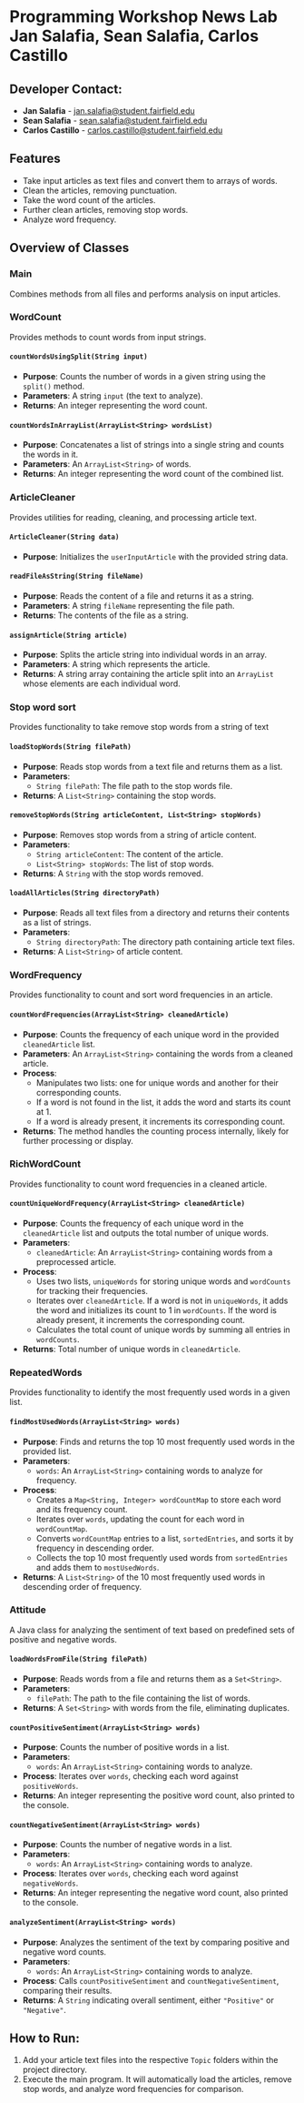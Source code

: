 # Programming Workshop News Lab Jan Salafia, Sean Salafia, Carlos Castillo

## Developer Contact:
- **Jan Salafia** - jan.salafia@student.fairfield.edu
- **Sean Salafia** - sean.salafia@student.fairfield.edu
- **Carlos Castillo** - carlos.castillo@student.fairfield.edu

## Features
- Take input articles as text files and convert them to arrays of words.
- Clean the articles, removing punctuation.
- Take the word count of the articles.
- Further clean articles, removing stop words.
- Analyze word frequency.

## Overview of Classes

### Main
Combines methods from all files and performs analysis on input articles.

### WordCount
Provides methods to count words from input strings.

#### `countWordsUsingSplit(String input)`
- **Purpose**: Counts the number of words in a given string using the `split()` method.
- **Parameters**: A string `input` (the text to analyze).
- **Returns**: An integer representing the word count.

#### `countWordsInArrayList(ArrayList<String> wordsList)`
- **Purpose**: Concatenates a list of strings into a single string and counts the words in it.
- **Parameters**: An `ArrayList<String>` of words.
- **Returns**: An integer representing the word count of the combined list.

### ArticleCleaner
Provides utilities for reading, cleaning, and processing article text.

#### `ArticleCleaner(String data)`
- **Purpose**: Initializes the `userInputArticle` with the provided string data.

#### `readFileAsString(String fileName)`
- **Purpose**: Reads the content of a file and returns it as a string.
- **Parameters**: A string `fileName` representing the file path.
- **Returns**: The contents of the file as a string.

#### `assignArticle(String article)`
- **Purpose**: Splits the article string into individual words in an array.
- **Parameters**: A string which represents the article.
- **Returns**: A string array containing the article split into an `ArrayList` whose elements are each individual word.

### Stop word sort

Provides functionality to take remove stop words from a string of text

#### `loadStopWords(String filePath)`
- **Purpose**: Reads stop words from a text file and returns them as a list.
- **Parameters**: 
  - `String filePath`: The file path to the stop words file.
- **Returns**: A `List<String>` containing the stop words.

#### `removeStopWords(String articleContent, List<String> stopWords)`
- **Purpose**: Removes stop words from a string of article content.
- **Parameters**: 
  - `String articleContent`: The content of the article.
  - `List<String> stopWords`: The list of stop words.
- **Returns**: A `String` with the stop words removed.

#### `loadAllArticles(String directoryPath)`
- **Purpose**: Reads all text files from a directory and returns their contents as a list of strings.
- **Parameters**: 
  - `String directoryPath`: The directory path containing article text files.
- **Returns**: A `List<String>` of article content.

### WordFrequency
Provides functionality to count and sort word frequencies in an article.

#### `countWordFrequencies(ArrayList<String> cleanedArticle)`
- **Purpose**: Counts the frequency of each unique word in the provided `cleanedArticle` list.
- **Parameters**: An `ArrayList<String>` containing the words from a cleaned article.
- **Process**:
  - Manipulates two lists: one for unique words and another for their corresponding counts.
  - If a word is not found in the list, it adds the word and starts its count at 1.
  - If a word is already present, it increments its corresponding count.
- **Returns**: The method handles the counting process internally, likely for further processing or display.

### RichWordCount
Provides functionality to count word frequencies in a cleaned article.

#### `countUniqueWordFrequency(ArrayList<String> cleanedArticle)`
- **Purpose**: Counts the frequency of each unique word in the `cleanedArticle` list and outputs the total number of unique words.
- **Parameters**: 
  - `cleanedArticle`: An `ArrayList<String>` containing words from a preprocessed article.
- **Process**:
  - Uses two lists, `uniqueWords` for storing unique words and `wordCounts` for tracking their frequencies.
  - Iterates over `cleanedArticle`. If a word is not in `uniqueWords`, it adds the word and initializes its count to 1 in `wordCounts`. If the word is already present, it increments the corresponding count.
  - Calculates the total count of unique words by summing all entries in `wordCounts`.
- **Returns**: Total number of unique words in `cleanedArticle`. 

### RepeatedWords
Provides functionality to identify the most frequently used words in a given list.

#### `findMostUsedWords(ArrayList<String> words)`
- **Purpose**: Finds and returns the top 10 most frequently used words in the provided list.
- **Parameters**: 
  - `words`: An `ArrayList<String>` containing words to analyze for frequency.
- **Process**:
  - Creates a `Map<String, Integer> wordCountMap` to store each word and its frequency count.
  - Iterates over `words`, updating the count for each word in `wordCountMap`.
  - Converts `wordCountMap` entries to a list, `sortedEntries`, and sorts it by frequency in descending order.
  - Collects the top 10 most frequently used words from `sortedEntries` and adds them to `mostUsedWords`.
- **Returns**: A `List<String>` of the 10 most frequently used words in descending order of frequency.


### Attitude
A Java class for analyzing the sentiment of text based on predefined sets of positive and negative words.

#### `loadWordsFromFile(String filePath)`
- **Purpose**: Reads words from a file and returns them as a `Set<String>`.
- **Parameters**: 
  - `filePath`: The path to the file containing the list of words.
- **Returns**: A `Set<String>` with words from the file, eliminating duplicates.

#### `countPositiveSentiment(ArrayList<String> words)`
- **Purpose**: Counts the number of positive words in a list.
- **Parameters**: 
  - `words`: An `ArrayList<String>` containing words to analyze.
- **Process**: Iterates over `words`, checking each word against `positiveWords`.
- **Returns**: An integer representing the positive word count, also printed to the console.

#### `countNegativeSentiment(ArrayList<String> words)`
- **Purpose**: Counts the number of negative words in a list.
- **Parameters**: 
  - `words`: An `ArrayList<String>` containing words to analyze.
- **Process**: Iterates over `words`, checking each word against `negativeWords`.
- **Returns**: An integer representing the negative word count, also printed to the console.

#### `analyzeSentiment(ArrayList<String> words)`
- **Purpose**: Analyzes the sentiment of the text by comparing positive and negative word counts.
- **Parameters**: 
  - `words`: An `ArrayList<String>` containing words to analyze.
- **Process**: Calls `countPositiveSentiment` and `countNegativeSentiment`, comparing their results.
- **Returns**: A `String` indicating overall sentiment, either `"Positive"` or `"Negative"`.

 

## How to Run:
1. Add your article text files into the respective `Topic` folders within the project directory.
2. Execute the main program. It will automatically load the articles, remove stop words, and analyze word frequencies for comparison.
